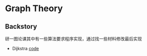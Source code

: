 # Graph Theory

## Backstory

研一图论课其中有一些算法要求程序实现，通过找一些材料修改最后实现

* Dijkstra
  [code](<https://github.com/C-Joey/Graph-Theory/blob/master/Dijkstra.py>)

